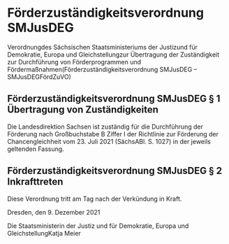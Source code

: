 # Förderzuständigkeitsverordnung SMJusDEG

Verordnungdes Sächsischen Staatsministeriums der Justizund für Demokratie, Europa und Gleichstellungzur Übertragung der Zuständigkeit zur Durchführung von Förderprogrammen und Fördermaßnahmen(Förderzuständigkeitsverordnung SMJusDEG – SMJusDEGFördZuVO)

## Förderzuständigkeitsverordnung SMJusDEG § 1 Übertragung von Zuständigkeiten

Die Landesdirektion Sachsen ist zuständig für die Durchführung der Förderung nach Großbuchstabe B Ziffer I der Richtlinie zur Förderung der Chancengleichheit vom 23. Juli 2021 (SächsABl. S. 1027) in der jeweils geltenden Fassung.


## Förderzuständigkeitsverordnung SMJusDEG § 2 Inkrafttreten

Diese Verordnung tritt am Tag nach der Verkündung in Kraft.

Dresden, den 9. Dezember 2021

Die Staatsministerin der Justiz und für Demokratie, Europa und GleichstellungKatja Meier

